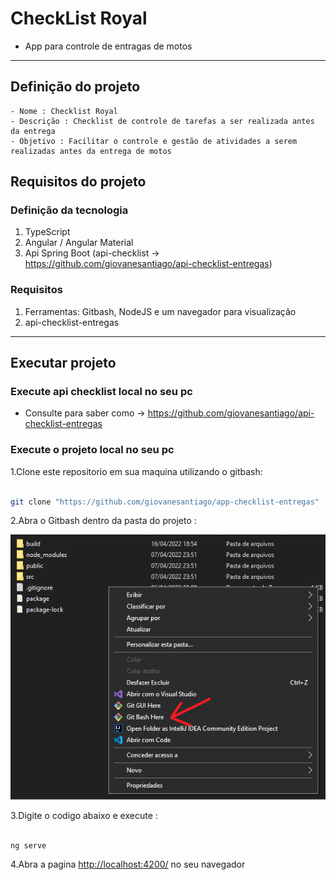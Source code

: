 # CheckList Royal

- App para controle de entragas de motos

---

## Definição do projeto

    - Nome : Checklist Royal
    - Descrição : Checklist de controle de tarefas a ser realizada antes da entrega
    - Objetivo : Facilitar o controle e gestão de atividades a serem realizadas antes da entrega de motos 

## Requisitos do projeto

### Definição da tecnologia

  1. TypeScript
  2. Angular / Angular Material
  3. Api Spring Boot (api-checklist -> <https://github.com/giovanesantiago/api-checklist-entregas>)

### Requisitos

  1. Ferramentas: Gitbash, NodeJS e um navegador para visualização
  2. api-checklist-entregas

---

## Executar projeto

### Execute api checklist local no seu pc

- Consulte para saber como -> <https://github.com/giovanesantiago/api-checklist-entregas>

### Execute o projeto local no seu pc

1.Clone este repositorio em sua maquina utilizando o gitbash:

```bash

git clone "https://github.com/giovanesantiago/app-checklist-entregas"

```

2.Abra o Gitbash dentro da pasta do projeto :

![alt text](/gitbash.png)

3.Digite o codigo abaixo e execute :

```bash

ng serve

```

4.Abra a pagina <http://localhost:4200/> no seu navegador
